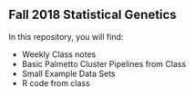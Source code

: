 
<h2> Fall 2018 Statistical Genetics </h2>


<p>In this repository, you will find:</p>

<ul>
  <li> Weekly Class notes </li>
<li>Basic Palmetto Cluster Pipelines from Class</li>
<li>Small Example Data Sets</li>
<li>R code from class</li>
</ul>
